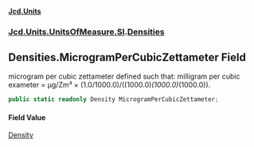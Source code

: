 #### [Jcd.Units](index 'index')
### [Jcd.Units.UnitsOfMeasure.SI](Jcd.Units.UnitsOfMeasure.SI 'Jcd.Units.UnitsOfMeasure.SI').[Densities](Densities 'Jcd.Units.UnitsOfMeasure.SI.Densities')

## Densities.MicrogramPerCubicZettameter Field

microgram per cubic zettameter defined such that: milligram per cubic exameter = μg/Zm³ ×
(1.0/1000.0)/((1000.0)*(1000.0)*(1000.0)).

```csharp
public static readonly Density MicrogramPerCubicZettameter;
```

#### Field Value
[Density](Density 'Jcd.Units.UnitTypes.Density')